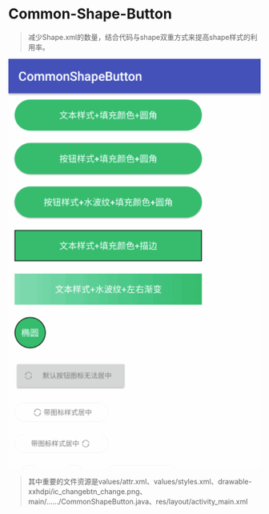 # Common-Shape-Button

> 减少Shape.xml的数量，结合代码与shape双重方式来提高shape样式的利用率。

<img src="https://github.com/Leezps/Common-Shape-Button/blob/master/common_shape_button_show.gif" alt="shape案例展示" width="600px"/>

> 其中重要的文件资源是values/attr.xml、values/styles.xml、drawable-xxhdpi/ic_changebtn_change.png、main/……/CommonShapeButton.java、res/layout/activity_main.xml
